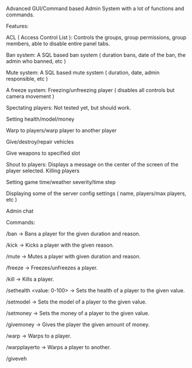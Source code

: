 Advanced GUI/Command based Admin System with a lot of functions and commands.

Features:

ACL ( Access Control List ): Controls the groups, group permissions, group members, able to disable entire panel tabs.

Ban system: A SQL based ban system ( duration bans, date of the ban, the admin who banned, etc )

Mute system: A SQL based mute system ( duration, date, admin responsible, etc )

A freeze system: Freezing/unfreezing player ( disables all controls but camera movement )

Spectating players: Not tested yet, but should work.

Setting health/model/money

Warp to players/warp player to another player

Give/destroy/repair vehicles

Give weapons to specified slot

Shout to players: Displays a message on the center of the screen of the player selected.
Killing players

Setting game time/weather severity/time step

Displaying some of the server config settings ( name, players/max players, etc )

Admin chat

Commands:

/ban <player> <duration in minutes> <reason> -> Bans a player for the given duration and reason.

/kick <player> <reason> -> Kicks a player with the given reason.

/mute <player> <duration in seconds> <reason> -> Mutes a player with given duration and reason.

/freeze <player> -> Freezes/unfreezes a player.

/kill <player> -> Kills a player.

/sethealth <player> <value: 0-100> -> Sets the health of a player to the given value.

/setmodel <player> <model ID> -> Sets the model of a player to the given value.

/setmoney <player> <amount> -> Sets the money of a player to the given value.

/givemoney <player> <amount> -> Gives the player the given amount of money.

/warp <player> -> Warps to a player.

/warpplayerto <player> <player to> -> Warps a player to another.

/giveveh <player> <model ID> <template> -> Gives a vehicle to a player.

/repairveh <player> -> Repairs the vehicle of a player.

/destroyveh <player> -> Destroys the vehicle of a player.

/giveweap <player> <weapon ID> -> Gives 100 ammo ( 30 magazine, 70 extra ammo ) of the specified weapon.

/giveadmin <player> -> Sets the ACL group of the player to "Admin".

/takeadmin <player> -> Removes the player from the "Admin" ACL group.

/shout <player> <message> -> Displays a message on the player screen.

/settime <value: 0-23> -> Sets the default world time to the specified value.

/settimestep <value> -> Sets the default world time step to the specified value.

/setweather <value: 0-2> -> Sets the default world weather severity to the specified value.


Players tab: http://cubeupload.com/im/fr6I9D.jpg, http://cubeupload.com/im/7XpAtN.jpg

Bans tab: http://cubeupload.com/im/TgGnbv.jpg

Server tab: http://cubeupload.com/im/ULaIR7.jpg

Admin chat tab: http://cubeupload.com/im/bvRXoM.jpg

ACL tab: http://cubeupload.com/im/0OoEvo.jpg, http://cubeupload.com/im/mVcT11.jpg
